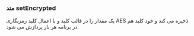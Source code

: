 ### متد setEncrypted

یک مقدار را در قالب کلید و با اعمال کلید رمزنگاری AES ذخیره می کند و خود کلید هم در برنامه هر بار پردازش می شود.
